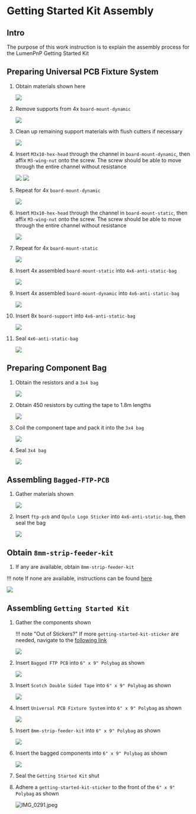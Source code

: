 # Getting Started Kit Assembly

## Intro

The purpose of this work instruction is to explain the assembly process for the LumenPnP Getting Started Kit

## Preparing Universal PCB Fixture System

1. Obtain materials shown here

	![](img/IMG_2589.jpeg)

1. Remove supports from 4x `board-mount-dynamic`

	![](img/IMG_2236.jpeg)

1. Clean up remaining support materials with flush cutters if necessary

	![](img/IMG_2239.jpeg)

1. Insert `M3x10-hex-head` through the channel in `board-mount-dynamic`, then affix `M3-wing-nut` onto the screw. The screw should be able to move through the entire channel without resistance

	![](img/IMG_2240.jpeg)
	![](img/IMG_2241.jpeg)

1. Repeat for 4x `board-mount-dynamic`

	![](img/IMG_2590.jpeg)

1. Insert `M3x10-hex-head` through the channel in `board-mount-static`, then affix `M3-wing-nut` onto the screw. The screw should be able to move through the entire channel without resistance

	![](img/IMG_2243.jpeg)

1. Repeat for 4x `board-mount-static`

	![](img/IMG_2591.jpeg)

1. Insert 4x assembled `board-mount-static` into `4x6-anti-static-bag` 

	![](img/IMG_2252.jpeg)

1. Insert 4x assembled `board-mount-dynamic` into `4x6-anti-static-bag`

	![](img/IMG_2253.jpeg)

1. Insert 8x `board-support` into `4x6-anti-static-bag`

	![](img/IMG_2254.jpeg)

1. Seal `4x6-anti-static-bag`

	![](img/IMG_2256.jpeg)

## Preparing Component Bag

1. Obtain the resistors and a `3x4 bag`

	![](img/IMG_2592.jpeg)

1. Obtain 450 resistors by cutting the tape to 1.8m lengths

	![](img/IMG_2257.jpeg)

1. Coil the component tape and pack it into the `3x4 bag`

	![](img/IMG_2258.jpeg)

1. Seal `3x4 bag`

	![](img/IMG_2259.jpeg)

## Assembling `Bagged-FTP-PCB`

1. Gather materials shown

	![](img/IMG_2593.jpeg)

1. Insert `ftp-pcb` and `Opulo Logo Sticker` into `4x6-anti-static-bag`, then seal the bag 

	![](img/IMG_2594.jpeg)

## Obtain `8mm-strip-feeder-kit`

1. If any are available, obtain  `8mm-strip-feeder-kit`

!!! note
	If none are available, instructions can be found [here](/misc/strip-feeder/)

![](img/IMG_2595.jpeg)

## Assembling `Getting Started Kit`

1. Gather the components shown

	!!! note "Out of Stickers?"
		If more `getting-started-kit-sticker` are needed, navigate to the [following link](https://docs.google.com/presentation/d/1EwZdSx4vB1_bwZSGpp5nyNcZk3EFDXPD1BPt4Xalybw/edit#slide=id.g2fd26a1a0a1_0_0)

	![](img/IMG_2596.png)

1. Insert `Bagged FTP PCB` into `6" x 9" Polybag` as shown

	![](img/IMG_2263.jpeg)

1. Insert `Scotch Double Sided Tape` into `6" x 9" Polybag` as shown

	![](img/IMG_2264.jpeg)

1. Insert `Universal PCB Fixture System` into `6" x 9" Polybag` as shown

	![](img/IMG_2265.jpeg)

1. Insert `8mm-strip-feeder-kit` into `6" x 9" Polybag` as shown

	![](img/IMG_2597.jpeg)

1. Insert the bagged components into `6" x 9" Polybag` as shown

	![](img/IMG_2598.jpeg)

1. Seal the `Getting Started Kit` shut

1. Adhere a `getting-started-kit-sticker` to the front of the `6" x 9" Polybag` as shown

	![IMG_0291.jpeg](img/IMG_0291.jpeg)
